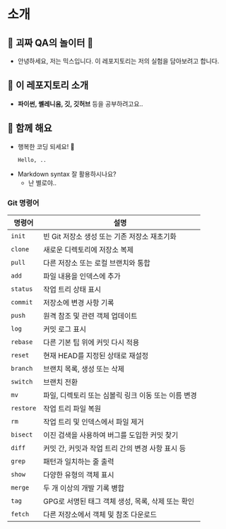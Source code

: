 # 소개

## 🌟 괴짜 QA의 놀이터 🌟

- 안녕하세요, 저는 믹스입니다. 이 레포지토리는 저의 실험을 담아보려고 합니다.

## 🚀 이 레포지토리 소개

- **파이썬, 쎌레니움, 깃, 깃허브** 등을 공부하려고요..

## 🤝 함께 해요

- 행복한 코딩 되세요! 🌟
  ```
  Hello, ..
  ```
- Markdown syntax 잘 활용하시나요?
  - 난 별로야.. 

### Git 명령어

| 명령어 | 설명 |
|--------|------|
| `init` | 빈 Git 저장소 생성 또는 기존 저장소 재초기화 |
| `clone` | 새로운 디렉토리에 저장소 복제 |
| `pull` | 다른 저장소 또는 로컬 브랜치와 통합 |
| `add` | 파일 내용을 인덱스에 추가 |
| `status` | 작업 트리 상태 표시 |
| `commit` | 저장소에 변경 사항 기록 |
| `push` | 원격 참조 및 관련 객체 업데이트 |
| `log` | 커밋 로그 표시 |
| `rebase` | 다른 기본 팁 위에 커밋 다시 적용 |
| `reset` | 현재 HEAD를 지정된 상태로 재설정 |
| `branch` | 브랜치 목록, 생성 또는 삭제 |
| `switch` | 브랜치 전환 |
| `mv` | 파일, 디렉토리 또는 심볼릭 링크 이동 또는 이름 변경 |
| `restore` | 작업 트리 파일 복원 |
| `rm` | 작업 트리 및 인덱스에서 파일 제거 |
| `bisect` | 이진 검색을 사용하여 버그를 도입한 커밋 찾기 |
| `diff` | 커밋 간, 커밋과 작업 트리 간의 변경 사항 표시 등 |
| `grep` | 패턴과 일치하는 줄 출력 |
| `show` | 다양한 유형의 객체 표시 |
| `merge` | 두 개 이상의 개발 기록 병합 |
| `tag` | GPG로 서명된 태그 객체 생성, 목록, 삭제 또는 확인 |
| `fetch` | 다른 저장소에서 객체 및 참조 다운로드 |
